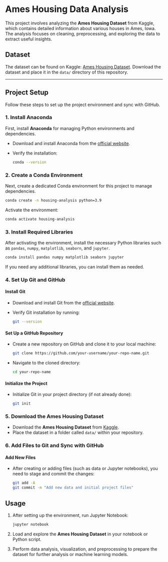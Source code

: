 # Ames Housing Data Analysis

This project involves analyzing the **Ames Housing Dataset** from Kaggle, which contains detailed information about various houses in Ames, Iowa. The analysis focuses on cleaning, preprocessing, and exploring the data to extract useful insights.

## Dataset

The dataset can be found on Kaggle: [Ames Housing Dataset](https://www.kaggle.com/datasets/prevek18/ames-housing-dataset?resource=download). Download the dataset and place it in the `data/` directory of this repository.

---

## Project Setup

Follow these steps to set up the project environment and sync with GitHub.

### 1. Install Anaconda

First, install **Anaconda** for managing Python environments and dependencies.

- Download and install Anaconda from the [official website](https://www.anaconda.com/products/individual#download-section).
- Verify the installation:

  ```bash
  conda --version
  ```

### 2. Create a Conda Environment

Next, create a dedicated Conda environment for this project to manage dependencies.

```bash
conda create -n housing-analysis python=3.9
```

Activate the environment:

```bash
conda activate housing-analysis
```

### 3. Install Required Libraries

After activating the environment, install the necessary Python libraries such as `pandas`, `numpy`, `matplotlib`, `seaborn`, and `jupyter`.

```bash
conda install pandas numpy matplotlib seaborn jupyter
```

If you need any additional libraries, you can install them as needed.

### 4. Set Up Git and GitHub

#### Install Git

- Download and install Git from the [official website](https://git-scm.com/downloads).
- Verify Git installation by running:

  ```bash
  git --version
  ```

#### Set Up a GitHub Repository

- Create a new repository on GitHub and clone it to your local machine:

  ```bash
  git clone https://github.com/your-username/your-repo-name.git
  ```

- Navigate to the cloned directory:

  ```bash
  cd your-repo-name
  ```

#### Initialize the Project

- Initialize Git in your project directory (if not already done):

  ```bash
  git init
  ```

### 5. Download the Ames Housing Dataset

- Download the **Ames Housing Dataset** from [Kaggle](https://www.kaggle.com/datasets/prevek18/ames-housing-dataset?resource=download).
- Place the dataset in a folder called `data/` within your repository.

### 6. Add Files to Git and Sync with GitHub

#### Add New Files

- After creating or adding files (such as data or Jupyter notebooks), you need to stage and commit the changes:

  ```bash
  git add -A
  git commit -m "Add new data and initial project files"
  ```

## Usage

1. After setting up the environment, run Jupyter Notebook:

   ```bash
   jupyter notebook
   ```

2. Load and explore the **Ames Housing Dataset** in your notebook or Python script.

3. Perform data analysis, visualization, and preprocessing to prepare the dataset for further analysis or machine learning models.

